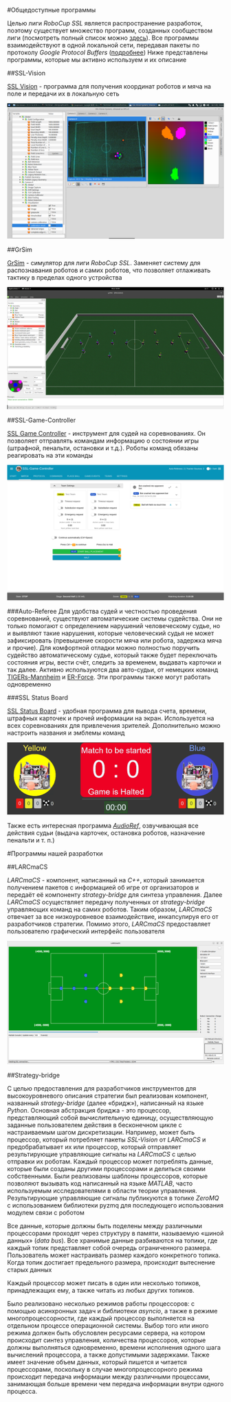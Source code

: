 #Общедоступные программы

Целью лиги *RoboCup SSL* является распространение разработок, поэтому существует множество программ, созданных сообществом лиги (посмотреть полный список можно [здесь](https://ssl.robocup.org/league-software/)). Все программы взаимодействуют в одной локальной сети, передавая пакеты по протоколу *Google Protocol Buffers* ([подробнее](https://ssl.robocup.org/league-software/#:~:text=Simulation%20Protocol.-,Standard%20Network%20Parameters,-Protocol)) Ниже представлены программы, которые мы активно используем и их описание

##SSL-Vision

[SSL Vision](https://github.com/RoboCup-SSL/ssl-vision) - программа для получения координат роботов и мяча на поле и передачи их в локальную сеть

![SSL-Vision interface](./sslvision.png)

##GrSim

[GrSim](https://github.com/RoboCup-SSL/grSim) - симулятор для лиги *RoboCup SSL*. Заменяет систему для распознавания роботов и самих роботов, что позволяет отлаживать тактику в пределах одного устройства

![GrSim interface](./grsim.jpg)

##SSL-Game-Controller

[SSL Game Controller](https://github.com/RoboCup-SSL/ssl-game-controller) - инструмент для судей на соревнованиях. Он позволяет отправлять командам информацию о состоянии игры (штрафной, пенальти, остановки и т.д.). Роботы команд обязаны реагировать на эти команды

![SSL-Game-Controller](./gamecontroller.png)

###Auto-Referee
Для удобства судей и честностью проведения соревнований, существуют автоматические системы судейства. Они не только помогают с определением нарушений человеческому судье, но и выявляют такие нарушения, которые человеческий судья не может зафиксировать (превышение скорости мяча или робота, задержка мяча и прочие). Для комфортной отладки можно полностью поручить судейство автоматическому судье, который также будет переключать состояния игры, вести счёт, следить за временем, выдавать карточки и так далее. 
Активно используются два авто-судьи, от немецких команд [TIGERs-Mannheim](https://github.com/TIGERs-Mannheim/AutoReferee) и [ER-Force](https://github.com/robotics-erlangen/autoref). Эти программы также могут работать одновременно

###SSL Status Board

[SSL Status Board](https://github.com/RoboCup-SSL/ssl-status-board-client) - удобная программа для вывода счета, времени, штрафных карточек и прочей информации на экран. Используется на всех соревнованиях для привлечения зрителей. Дополнительно можно настроить названия и эмблемы команд

![SSL-Status-Board interface](./statusboard.png)

Также есть интересная программа [*AudioRef*](https://gitlab.tigers-mannheim.de/open-source/audioref), озвучивающая все действия судьи (выдача карточек, остановка роботов, назначение пенальти и т. п.)

#Программы нашей разработки

##LARCmaCS

*LARCmaCS* - компонент, написанный на *С++*, который занимается получением пакетов с информацией об игре от организаторов и передаёт её компоненту *strategy-bridge* для синтеза управления. Далее *LARCmaCS* осуществляет передачу полученных от *strategy-bridge* управляющих команд на самих роботов. Таким образом, *LARCmaCS* отвечает за все низкоуровневое взаимодействие, инкапсулируя его от разработчиков стратегии. Помимо этого, *LARCmaCS* предоставляет пользователю графический интерфейс пользователя

![LARCmaCS interface](./larcmacs.png)

##Strategy-bridge

С целью предоставления для разработчиков инструментов для высокоуровневого описания стратегии был реализован компонент, названный *strategy-bridge* (далее «бридж»), написанный на языке *Python*. Основная абстракция бриджа - это процессор, представляющий собой вычислительную единицу, осуществляющую заданные пользователем действия в бесконечном цикле с настраиваемым шагом дискретизации. Например, может быть процессор, который потребляет пакеты *SSL-Vision* от *LARCmaCS* и предобрабатывает их или процессор, который отправляет результирующие управляющие сигналы на *LARCmaCS* с целью отправки их роботам. Каждый процессор может потреблять данные, которые были созданы другими процессорами и делиться своими собственными. Были реализованы шаблоны процессоров, которые позволяют вызывать код написанный на языке *MATLAB*, часто используемым исследователями в области теории управления. Результирующие управляющие сигналы публикуются в топике *ZeroMQ* с использованием библиотеки pyzmq для последующего использования модулем связи с роботом

Все данные, которые должны быть поделены между различными процессорами проходят через структуру в памяти, называемую «шиной данных» (*data bus*). Все хранимые данные разбиваются на топики, где каждый топик представляет собой очередь ограниченного размера. Пользователь может настраивать размер каждого конкретного топика. Когда топик достигает предельного размера, происходит вытеснение старых данных

Каждый процессор может писать в один или несколько топиков, принадлежащих ему, а также читать из любых других топиков.

Было реализовано несколько режимов работы процессоров: с помощью асинхронных задач и библиотеки *asyncio*, а также в режиме многопроцессорности, где каждый процессор выполняется на отдельном процессе операционной системы. Выбор того или иного режима должен быть обусловлен ресурсами сервера, на котором происходит синтез управления, количества процессоров, которые должны выполняться одновременно, времени исполнения одного шага вычислений процессора, а также допустимыми задержками. Также имеет значение объем данных, который пишется и читается процессорами, поскольку в случае многопроцессорного режима происходит передача информации между различными процессами, занимающая больше времени чем передача информации внутри одного процесса.